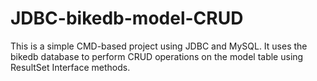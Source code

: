 # JDBC-bikedb-model-CRUD
This is a simple CMD-based project using JDBC and MySQL. It uses the bikedb database to perform CRUD operations on the model table using ResultSet Interface methods.

